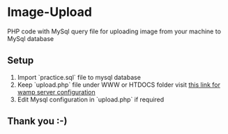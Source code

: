 # Image-Upload
PHP code with MySql  query file for uploading image from your machine to MySql database 

## Setup
<ol>
  <li>Import `practice.sql` file to mysql database</li>
  <li>Keep `upload.php` file under WWW or HTDOCS folder visit <a href="https://github.com/KevinPatel04/Create-Read-Update-Delete-Application/blob/master/Step%20To%20Install%20Wamp.pdf">this link for wamp server configuration</a></li>
  <li>Edit Mysql configuration in `upload.php` if required</li>
</ol>

## Thank you :-)
